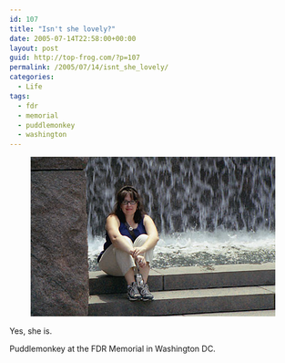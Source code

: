 ```yaml
---
id: 107
title: "Isn't she lovely?"
date: 2005-07-14T22:58:00+00:00
layout: post
guid: http://top-frog.com/?p=107
permalink: /2005/07/14/isnt_she_lovely/
categories:
  - Life
tags:
  - fdr
  - memorial
  - puddlemonkey
  - washington
---
```


<center>
  <div class="frame">
    <img src="/assets/articles/andy1.jpg" alt="Andy at the FDR Memorial in DC" />
  </div>
</center>

Yes, she is.

Puddlemonkey at the FDR Memorial in Washington DC.